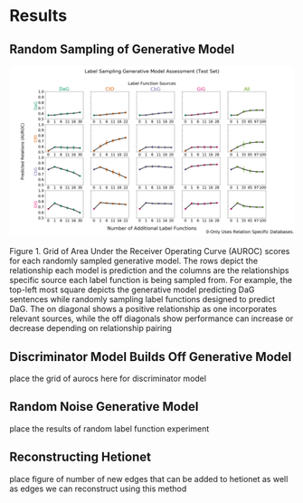 # Results

## Random Sampling of Generative Model
![generative_model](images/figures/label_sampling/transfer_test_set_auroc.png)

Figure 1. Grid of Area Under the Receiver Operating Curve (AUROC) scores for each randomly sampled generative model. The rows depict
the relationship each model is prediction and the columns are the relationships specific source each label function is being sampled from.
For example, the top-left most square depicts the generative model predicting DaG sentences while randomly sampling label functions
designed to predict DaG. The on diagonal shows a positive relationship as one incorporates relevant sources, while the off diagonals show
performance can increase or decrease depending on relationship pairing


## Discriminator Model Builds Off Generative Model
place the grid of aurocs here for discriminator model

## Random Noise Generative Model
place the results of random label function experiment

## Reconstructing Hetionet
place figure of number of new edges that can be added to hetionet as well as edges we can reconstruct using this method
